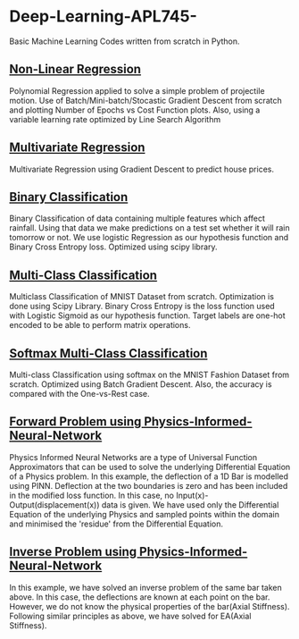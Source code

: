 # Deep-Learning-APL745-
Basic Machine Learning Codes written from scratch in Python.

## [Non-Linear Regression](https://github.com/sob-ANN/Deep-Learning-APL745-/blob/main/Non-Linear%20Regression.ipynb)
Polynomial Regression applied to solve a simple problem of projectile motion. Use of Batch/Mini-batch/Stocastic Gradient Descent from scratch and plotting Number of Epochs vs Cost Function plots. Also, using a variable learning rate optimized by Line Search Algorithm

## [Multivariate Regression](https://github.com/sob-ANN/Deep-Learning-APL745-/blob/main/Multivariate%20Linear%20Regression.ipynb)
Multivariate Regression using Gradient Descent to predict house prices.

## [Binary Classification](https://github.com/sob-ANN/Deep-Learning-APL745-/blob/main/Binary%20Classification-Logistic%20Reg.ipynb)
Binary Classification of data containing multiple features which affect rainfall. Using that data we make predictions on a test set whether it will rain tomorrow or not.
We use logistic Regression as our hypothesis function and Binary Cross Entropy loss. Optimized using scipy library.

## [Multi-Class Classification](https://github.com/sob-ANN/Deep-Learning-APL745-/blob/main/OnevRest%20Classification.ipynb)
Multiclass Classification of MNIST Dataset from scratch. Optimization is done using Scipy Library. Binary Cross Entropy is the loss function used with Logistic Sigmoid as our hypothesis function. Target labels are one-hot encoded to be able to perform matrix operations.

## [Softmax Multi-Class Classification](https://github.com/sob-ANN/Deep-Learning-APL745-/blob/main/Softmax%20Classification.ipynb)
Multi-class Classification using softmax on the MNIST Fashion Dataset from scratch. Optimized using Batch Gradient Descent. Also, the accuracy is compared with the One-vs-Rest case.

## [Forward Problem using Physics-Informed-Neural-Network](https://github.com/sob-ANN/Deep-Learning-APL745-/blob/main/forward_problem_main.ipynb)
Physics Informed Neural Networks are a type of Universal Function Approximators that can be used to solve the underlying Differential Equation of a Physics problem. In this example, the deflection of a 1D Bar is modelled using PINN. Deflection at the two boundaries is zero and has been included in the modified loss function. In this case, no Input(x)-Output(displacement(x)) data is given. We have used only the Differential Equation of the underlying Physics and sampled points within the domain and minimised the 'residue' from the Differential Equation.

## [Inverse Problem using Physics-Informed-Neural-Network](https://github.com/sob-ANN/Deep-Learning-APL745-/blob/main/PINN_bar_inverse_main.ipynb)
In this example, we have solved an inverse problem of the same bar taken above. In this case, the deflections are known at each point on the bar. However, we do not know the physical properties of the bar(Axial Stiffness). Following similar principles as above, we have solved for EA(Axial Stiffness).
